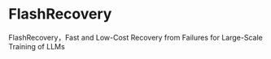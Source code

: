 # FlashRecovery
FlashRecovery，Fast and Low-Cost Recovery from Failures for Large-Scale Training of LLMs
